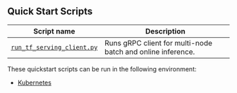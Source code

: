 <!--- 40. Quick Start Scripts -->
## Quick Start Scripts

| Script name | Description |
|-------------|-------------|
| [`run_tf_serving_client.py`](run_tf_serving_client.py) | Runs gRPC client for multi-node batch and online inference. |

These quickstart scripts can be run in the following environment:
* [Kubernetes](#kubernetes)
